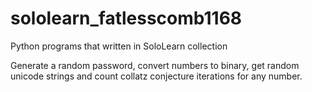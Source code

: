 # sololearn_fatlesscomb1168
Python programs that written in SoloLearn collection

Generate a random password, convert numbers to binary, get random unicode strings and count collatz conjecture iterations for any number.
